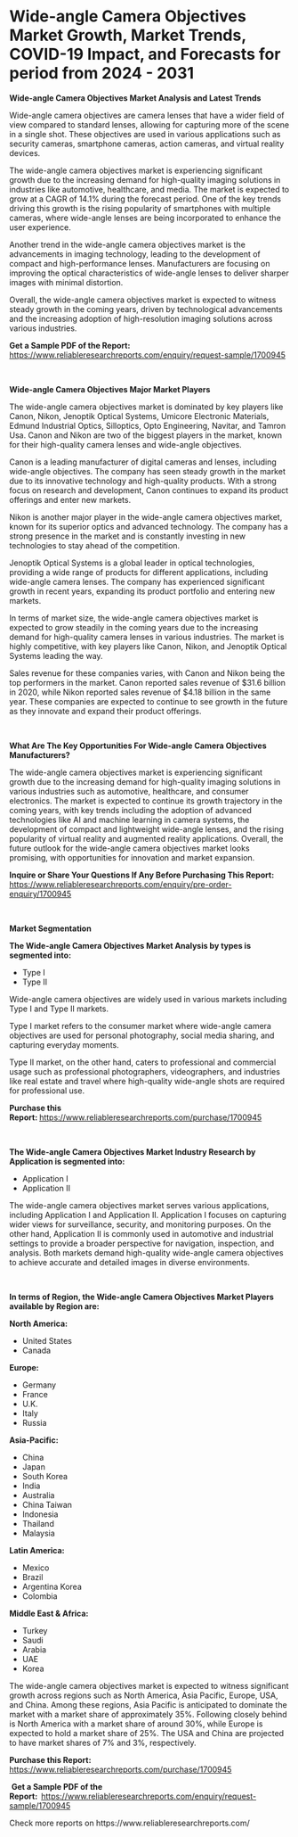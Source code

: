 <p><h1>Wide-angle Camera Objectives Market Growth, Market Trends, COVID-19 Impact, and Forecasts for period from 2024 - 2031</h1></p><p><strong>Wide-angle Camera Objectives Market Analysis and Latest Trends</strong></p>
<p><p>Wide-angle camera objectives are camera lenses that have a wider field of view compared to standard lenses, allowing for capturing more of the scene in a single shot. These objectives are used in various applications such as security cameras, smartphone cameras, action cameras, and virtual reality devices.</p><p>The wide-angle camera objectives market is experiencing significant growth due to the increasing demand for high-quality imaging solutions in industries like automotive, healthcare, and media. The market is expected to grow at a CAGR of 14.1% during the forecast period. One of the key trends driving this growth is the rising popularity of smartphones with multiple cameras, where wide-angle lenses are being incorporated to enhance the user experience.</p><p>Another trend in the wide-angle camera objectives market is the advancements in imaging technology, leading to the development of compact and high-performance lenses. Manufacturers are focusing on improving the optical characteristics of wide-angle lenses to deliver sharper images with minimal distortion.</p><p>Overall, the wide-angle camera objectives market is expected to witness steady growth in the coming years, driven by technological advancements and the increasing adoption of high-resolution imaging solutions across various industries.</p></p>
<p><strong>Get a Sample PDF of the Report:&nbsp;</strong> <a href="https://www.reliableresearchreports.com/enquiry/request-sample/1700945">https://www.reliableresearchreports.com/enquiry/request-sample/1700945</a></p>
<p>&nbsp;</p>
<p><strong>Wide-angle Camera Objectives Major Market Players</strong></p>
<p><p>The wide-angle camera objectives market is dominated by key players like Canon, Nikon, Jenoptik Optical Systems, Umicore Electronic Materials, Edmund Industrial Optics, Silloptics, Opto Engineering, Navitar, and Tamron Usa. Canon and Nikon are two of the biggest players in the market, known for their high-quality camera lenses and wide-angle objectives.</p><p>Canon is a leading manufacturer of digital cameras and lenses, including wide-angle objectives. The company has seen steady growth in the market due to its innovative technology and high-quality products. With a strong focus on research and development, Canon continues to expand its product offerings and enter new markets.</p><p>Nikon is another major player in the wide-angle camera objectives market, known for its superior optics and advanced technology. The company has a strong presence in the market and is constantly investing in new technologies to stay ahead of the competition.</p><p>Jenoptik Optical Systems is a global leader in optical technologies, providing a wide range of products for different applications, including wide-angle camera lenses. The company has experienced significant growth in recent years, expanding its product portfolio and entering new markets.</p><p>In terms of market size, the wide-angle camera objectives market is expected to grow steadily in the coming years due to the increasing demand for high-quality camera lenses in various industries. The market is highly competitive, with key players like Canon, Nikon, and Jenoptik Optical Systems leading the way.</p><p>Sales revenue for these companies varies, with Canon and Nikon being the top performers in the market. Canon reported sales revenue of $31.6 billion in 2020, while Nikon reported sales revenue of $4.18 billion in the same year. These companies are expected to continue to see growth in the future as they innovate and expand their product offerings.</p></p>
<p>&nbsp;</p>
<p><strong>What Are The Key Opportunities For Wide-angle Camera Objectives Manufacturers?</strong></p>
<p><p>The wide-angle camera objectives market is experiencing significant growth due to the increasing demand for high-quality imaging solutions in various industries such as automotive, healthcare, and consumer electronics. The market is expected to continue its growth trajectory in the coming years, with key trends including the adoption of advanced technologies like AI and machine learning in camera systems, the development of compact and lightweight wide-angle lenses, and the rising popularity of virtual reality and augmented reality applications. Overall, the future outlook for the wide-angle camera objectives market looks promising, with opportunities for innovation and market expansion.</p></p>
<p><strong>Inquire or Share Your Questions If Any Before Purchasing This Report:</strong> <a href="https://www.reliableresearchreports.com/enquiry/pre-order-enquiry/1700945">https://www.reliableresearchreports.com/enquiry/pre-order-enquiry/1700945</a></p>
<p>&nbsp;</p>
<p><strong>Market Segmentation</strong></p>
<p><strong>The Wide-angle Camera Objectives Market Analysis by types is segmented into:</strong></p>
<p><ul><li>Type I</li><li>Type II</li></ul></p>
<p><p>Wide-angle camera objectives are widely used in various markets including Type I and Type II markets. </p><p>Type I market refers to the consumer market where wide-angle camera objectives are used for personal photography, social media sharing, and capturing everyday moments. </p><p>Type II market, on the other hand, caters to professional and commercial usage such as professional photographers, videographers, and industries like real estate and travel where high-quality wide-angle shots are required for professional use.</p></p>
<p><strong>Purchase this Report:&nbsp;</strong><a href="https://www.reliableresearchreports.com/purchase/1700945">https://www.reliableresearchreports.com/purchase/1700945</a></p>
<p>&nbsp;</p>
<p><strong>The Wide-angle Camera Objectives Market Industry Research by Application is segmented into:</strong></p>
<p><ul><li>Application I</li><li>Application II</li></ul></p>
<p><p>The wide-angle camera objectives market serves various applications, including Application I and Application II. Application I focuses on capturing wider views for surveillance, security, and monitoring purposes. On the other hand, Application II is commonly used in automotive and industrial settings to provide a broader perspective for navigation, inspection, and analysis. Both markets demand high-quality wide-angle camera objectives to achieve accurate and detailed images in diverse environments.</p></p>
<p>&nbsp;</p>
<p><strong>In terms of Region, the Wide-angle Camera Objectives Market Players available by Region are:</strong></p>
<p>
    <p> <strong> North America: </strong>
        <ul>
            <li>United States</li>
            <li>Canada</li>
        </ul>
        </p> 
    <p> <strong> Europe: </strong>
        <ul>
            <li>Germany</li>
            <li>France</li>
            <li>U.K.</li>
            <li>Italy</li>
            <li>Russia</li>
        </ul>
        </p> 
    <p> <strong> Asia-Pacific: </strong>
        <ul>
            <li>China</li>
            <li>Japan</li>
            <li>South Korea</li>
            <li>India</li>
            <li>Australia</li>
            <li>China Taiwan</li>
            <li>Indonesia</li>
            <li>Thailand</li>
            <li>Malaysia</li>
        </ul>
        </p> 
    <p> <strong> Latin America: </strong>
        <ul>
            <li>Mexico</li>
            <li>Brazil</li>
            <li>Argentina Korea</li>
            <li>Colombia</li>
        </ul>
        </p> 
    <p> <strong> Middle East & Africa: </strong>
        <ul>
            <li>Turkey</li>
            <li>Saudi</li>
            <li>Arabia</li>
            <li>UAE</li>
            <li>Korea</li>
        </ul>
    </p>
    </p>
<p><p>The wide-angle camera objectives market is expected to witness significant growth across regions such as North America, Asia Pacific, Europe, USA, and China. Among these regions, Asia Pacific is anticipated to dominate the market with a market share of approximately 35%. Following closely behind is North America with a market share of around 30%, while Europe is expected to hold a market share of 25%. The USA and China are projected to have market shares of 7% and 3%, respectively.</p></p>
<p><strong>Purchase this Report: </strong><a href="https://www.reliableresearchreports.com/purchase/1700945">https://www.reliableresearchreports.com/purchase/1700945</a></p>
<p>&nbsp;<strong>Get a Sample PDF of the Report:&nbsp;&nbsp;</strong><a href="https://www.reliableresearchreports.com/enquiry/request-sample/1700945">https://www.reliableresearchreports.com/enquiry/request-sample/1700945</a></p>
<p><strong></strong></p>
<p>Check more reports on https://www.reliableresearchreports.com/</p>
